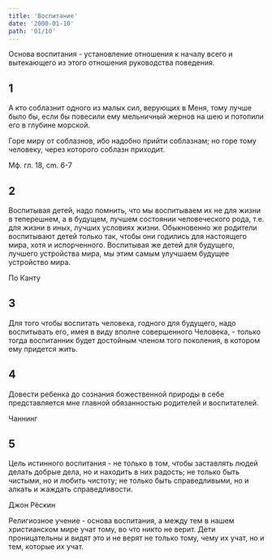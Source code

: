```yaml
---
title: 'Воспитание'
date: '2000-01-10'
path: '01/10'
---
```


Основа воспитания - установление отношения к началу всего и вытекающего из этого отношения руководства поведения.
<!-- {.intro} -->

## 1

А кто соблазнит одного из малых сил, верующих в Меня, тому лучше было бы, если бы повесили ему мельничный жернов на шею и потопили его в глубине морской.

Горе миру от соблазнов, ибо надобно прийти соблазнам; но горе тому человеку, через которого соблазн приходит.

Мф. гл. 18, cm. 6-7
<!-- {.source} -->

## 2

Воспитывая детей, надо помнить, что мы воспитываем их не для жизни в теперешнем, а в будущем, лучшем состоянии человеческого рода, т.е. для жизни в иных, лучших условиях жизни. Обыкновенно же родители воспитывают детей только так, чтобы они годились для настоящего мира, хотя и испорченного. Воспитывая же детей для будущего, лучшего устройства мира, мы этим самым улучшаем будущее устройство мира.

По Канту
<!-- {.source} -->

## 3

Для того чтобы воспитать человека, годного для будущего, надо воспитывать его, имея в виду вполне совершенного Человека, - только тогда воспитанник будет достойным членом того поколения, в котором ему придется жить.

## 4

Довести ребенка до сознания божественной природы в себе представляется мне главной обязанностью родителей и воспитателей.

Чаннинг
<!-- {.source} -->

## 5

Цель истинного воспитания - не только в том, чтобы заставлять людей делать добрые дела, но и находить в них радость; не только быть чистыми, но и любить чистоту; не только быть справедливыми, но и алкать и жаждать справедливости.

Джон Рёскин
<!-- {.source} -->

Религиозное учение - основа воспитания, а между тем в нашем христианском мире учат тому, во что никто не верит. Дети проницательны и видят это и не верят не только тому, чему их учат, но и тем, которые их учат.
<!-- {.conclusion} -->
